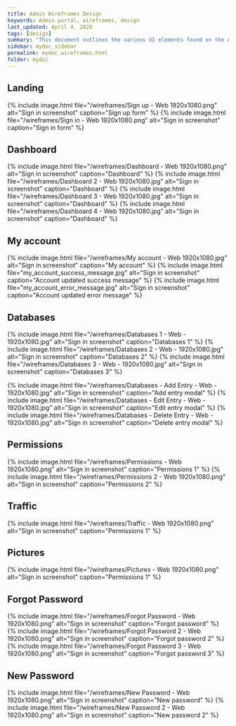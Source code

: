 ```yaml
---
title: Admin Wireframes Design
keywords: Admin portal, wireframes, design
last_updated: April 4, 2020
tags: [design]
summary: "This document outlines the various UI elements found on the Admnin portal"
sidebar: mydoc_sidebar
permalink: mydoc_wireframes.html
folder: mydoc
---
```


## Landing
{% include image.html file="/wireframes/Sign up - Web 1920x1080.png" alt="Sign in screenshot" caption="Sign up form" %}
{% include image.html file="/wireframes/Sign in - Web 1920x1080.png" alt="Sign in screenshot" caption="Sign in form" %}
## Dashboard
{% include image.html file="/wireframes/Dashboard - Web 1920x1080.png" alt="Sign in screenshot" caption="Dashboard" %}
{% include image.html file="/wireframes/Dashboard 2 - Web 1920x1080.jpg" alt="Sign in screenshot" caption="Dashboard" %}
{% include image.html file="/wireframes/Dashboard 3 - Web 1920x1080.jpg" alt="Sign in screenshot" caption="Dashboard" %}
{% include image.html file="/wireframes/Dashboard 4 - Web 1920x1080.jpg" alt="Sign in screenshot" caption="Dashboard" %}

## My account
{% include image.html file="/wireframes/My account - Web 1920x1080.jpg" alt="Sign in screenshot" caption="My account" %}
{% include image.html file="my_account_success_message.jpg" alt="Sign in screenshot" caption="Account updated success message" %}
{% include image.html file="my_account_error_message.jpg" alt="Sign in screenshot" caption="Account updated error message" %}

## Databases
{% include image.html file="/wireframes/Databases 1 - Web - 1920x1080.jpg" alt="Sign in screenshot" caption="Databases 1" %}
{% include image.html file="/wireframes/Databases 2 - Web - 1920x1080.jpg" alt="Sign in screenshot" caption="Databases 2" %}
{% include image.html file="/wireframes/Databases 3 - Web - 1920x1080.jpg" alt="Sign in screenshot" caption="Databases 3" %}

{% include image.html file="/wireframes/Databases - Add Entry - Web - 1920x1080.jpg" alt="Sign in screenshot" caption="Add entry modal" %}
{% include image.html file="/wireframes/Databases - Edit Entry - Web - 1920x1080.jpg" alt="Sign in screenshot" caption="Edit entry modal" %}
{% include image.html file="/wireframes/Databases - Delete Entry - Web - 1920x1080.jpg" alt="Sign in screenshot" caption="Delete entry modal" %}

## Permissions
{% include image.html file="/wireframes/Permissions - Web 1920x1080.png" alt="Sign in screenshot" caption="Permissions 1" %}
{% include image.html file="/wireframes/Permissions 2 - Web 1920x1080.png" alt="Sign in screenshot" caption="Permissions 2" %}

## Traffic
{% include image.html file="/wireframes/Traffic - Web 1920x1080.png" alt="Sign in screenshot" caption="Permissions 1" %}

## Pictures
{% include image.html file="/wireframes/Pictures - Web 1920x1080.png" alt="Sign in screenshot" caption="Permissions 1" %}

## Forgot Password
{% include image.html file="/wireframes/Forgot Password - Web 1920x1080.png" alt="Sign in screenshot" caption="Forgot password" %}
{% include image.html file="/wireframes/Forgot Password 2 - Web 1920x1080.png" alt="Sign in screenshot" caption="Forgot password 2" %}
{% include image.html file="/wireframes/Forgot Password 3 - Web 1920x1080.png" alt="Sign in screenshot" caption="Forgot password 3" %}

## New Password
{% include image.html file="/wireframes/New Password - Web 1920x1080.png" alt="Sign in screenshot" caption="New password" %}
{% include image.html file="/wireframes/New Password 2 - Web 1920x1080.png" alt="Sign in screenshot" caption="New password 2" %}